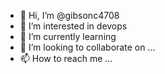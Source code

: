 - 👋 Hi, I’m @gibsonc4708
- 👀 I’m interested in devops
- 🌱 I’m currently learning 
- 💞️ I’m looking to collaborate on ...
- 📫 How to reach me ...

<!---
gibsonc4708/gibsonc4708 is a ✨ special ✨ repository because its `README.md` (this file) appears on your GitHub profile.
You can click the Preview link to take a look at your changes.
--->
